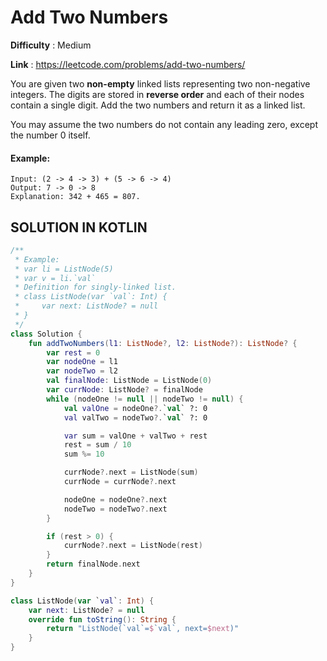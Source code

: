 # Add Two Numbers
      
**Difficulty** : Medium

**Link** : https://leetcode.com/problems/add-two-numbers/

You are given two __non-empty__ linked lists representing two non-negative integers. The digits are stored in __reverse order__ and each of their nodes contain a single digit. Add the two numbers and return it as a linked list.

You may assume the two numbers do not contain any leading zero, except the number 0 itself.


#### Example:

```
Input: (2 -> 4 -> 3) + (5 -> 6 -> 4)
Output: 7 -> 0 -> 8
Explanation: 342 + 465 = 807.
```

## SOLUTION IN KOTLIN

```kotlin
/**
 * Example:
 * var li = ListNode(5)
 * var v = li.`val`
 * Definition for singly-linked list.
 * class ListNode(var `val`: Int) {
 *     var next: ListNode? = null
 * }
 */
class Solution {
    fun addTwoNumbers(l1: ListNode?, l2: ListNode?): ListNode? {
        var rest = 0
        var nodeOne = l1
        var nodeTwo = l2
        val finalNode: ListNode = ListNode(0)
        var currNode: ListNode? = finalNode
        while (nodeOne != null || nodeTwo != null) {
            val valOne = nodeOne?.`val` ?: 0
            val valTwo = nodeTwo?.`val` ?: 0

            var sum = valOne + valTwo + rest
            rest = sum / 10
            sum %= 10

            currNode?.next = ListNode(sum)
            currNode = currNode?.next

            nodeOne = nodeOne?.next
            nodeTwo = nodeTwo?.next
        }

        if (rest > 0) {
            currNode?.next = ListNode(rest)
        }
        return finalNode.next
    }
}

class ListNode(var `val`: Int) {
    var next: ListNode? = null
    override fun toString(): String {
        return "ListNode(`val`=$`val`, next=$next)"
    }
}
```
